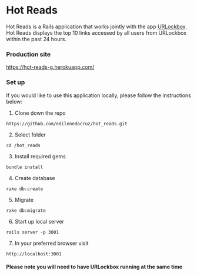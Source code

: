 # Hot Reads

Hot Reads is a Rails application that works jointly with the app [URLockbox](https://github.com/edilenedacruz/URLockbox/). Hot Reads displays the top 10 links accessed by all users from URLockbox within the past 24 hours.

### Production site

https://hot-reads-g.herokuapp.com/

### Set up

If you would like to use this application locally, please follow the instructions below:

1. Clone down the repo
```
https://github.com/edilenedacruz/hot_reads.git
```

2. Select folder
```
cd /hot_reads
```
3. Install required gems
```
bundle install
```
4. Create database
```
rake db:create
```
5. Migrate
```
rake db:migrate
```

6. Start up local server
```
rails server -p 3001
```

7. In your preferred browser visit
```
http://localhost:3001
```


#### Please note you will need to have URLockbox running at the same time
